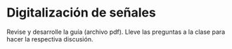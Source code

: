 # Digitalización de señales

Revise y desarrolle la guía (archivo pdf). Lleve las preguntas a la clase para hacer la respectiva discusión.